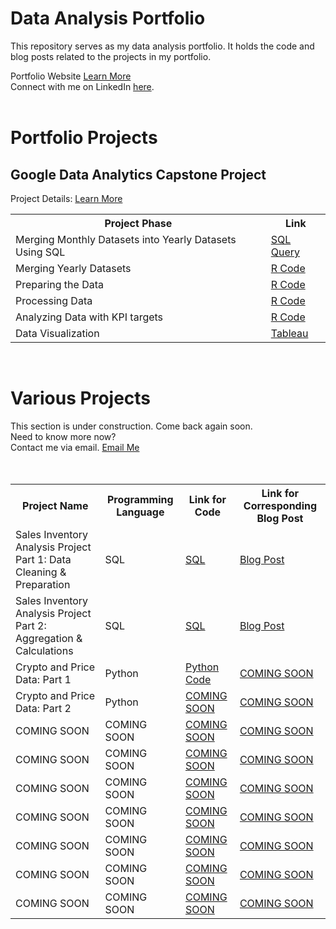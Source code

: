 # Data Analysis Portfolio
This repository serves as my data analysis portfolio.  It holds the code and blog posts related to the projects in my portfolio. 

Portfolio Website <a href="www.claire-scanlon.com"> Learn More </a>
</br>
Connect with me on LinkedIn <a href="www.linkedin.com/in//clairescanlon">here</a>. 
</br>
</br>

<h1> Portfolio Projects </h1>

<h2><b> Google Data Analytics Capstone Project   </h2></b>
Project Details:  <a href="https://claire-scanlon.com/salesinventoryanalysis](https://claire-scanlon.com/google-capstone-project"> Learn More </a> 
</head>
<body>
 
</br>

<table>
 
  <tr>
<th>Project Phase</th>
<th> Link </th>
  </tr>
  
  <tr>
    <td> Merging Monthly Datasets into Yearly Datasets Using SQL </td></td>
    <td> <a href=" "> SQL Query </a> </td></td>
  </tr>
  
  <tr>
    <td> Merging Yearly Datasets </td></td>
    <td> <a href="https://github.com/clairescanlon/CyclisticBikeData/blob/c1fcdfb183789f8503098a1232a9161b6aaa0404/MergingYearlyDatasets"> R Code </a> </td></td>
  </tr>
  
  <tr>
    <td> Preparing the Data </td></td>
    <td> <a href="https://github.com/clairescanlon/CyclisticBikeData/blob/c1fcdfb183789f8503098a1232a9161b6aaa0404/DataPreparation"> R Code </a> </td></td>
  </tr>
 
  <tr>
    <td> Processing Data </td></td>
    <td> <a href="https://github.com/clairescanlon/CyclisticBikeData/blob/c1fcdfb183789f8503098a1232a9161b6aaa0404/ProcessingData"> R Code </a> </td></td>
  </tr>

   <tr>
    <td> Analyzing Data with KPI targets </td></td>
    <td> <a href="https://github.com/clairescanlon/CyclisticBikeData/blob/c1fcdfb183789f8503098a1232a9161b6aaa0404/AnalyzeKPIs"> R Code </a> </td></td>
  </tr>
  
  <tr>
    <td> Data Visualization </td></td>
    <td> <a href="https://public.tableau.com/views/CyclisticBikeRideData/MostPopularStartStations?:language=en-US&:display_count=n&:origin=viz_share_link"> Tableau </a> </td></td>
  </tr> 


</table>

</br>

<h1> Various Projects  </h1>
This section is under construction. Come back again soon. 
</br>
Need to know more now? 
</br>
 Contact me via email. 
<a href="mailto:clairehelenscanlon@gmail.com"> Email Me </a>
</br>
</br>
</head>
<body>


</br>
 
<table>
 
  <tr>
<th> Project Name </th>
<th> Programming Language </th>
<th> Link for Code </th>
<th> Link for Corresponding Blog Post </th>
  </tr>

<tr>
    <td> Sales Inventory Analysis Project Part 1: Data Cleaning & Preparation </td></td>
    <td> SQL </td></td>
    <td> <a href="https://github.com/clairescanlon/SalesInventoryAnalysis/blob/74e98266fe01e1ce7872eac8609a43e17b4c8097/DataCleaning_Prep"> SQL </a> </td>
     <td> <a href="https://claire-scanlon.com/salesinventoryanalysis"> Blog Post </a> </td></td>
  </tr>

  <tr>
    <td> Sales Inventory Analysis Project Part 2: Aggregation & Calculations </td></td>
    <td> SQL </td></td>
    <td> <a href="https://github.com/clairescanlon/SalesInventoryAnalysis/blob/portfolio/Aggregation_Calculations"> SQL </a> </td>
    <td> <a href="https://claire-scanlon.com/salesinventoryanalysis"> Blog Post </a> </td></td>
  </tr>

  
  <tr>
    <td> Crypto and Price Data: Part 1 </td></td>
    <td> Python </td></td>
    <td> <a href="https://github.com/clairescanlon/Data_Analysis_Portfolio/blob/be6787439dcf6002af48655d728696bc264c3b56/T1%20-%20Defining%20a%20List%20for%205%20Crypto%20Currencies.ipynb"> Python Code </a> </td></td>
    <td> <a href="LINK"> COMING SOON </a> </td></td>
  </tr>
  
  <tr>
    <td> Crypto and Price Data: Part 2 </td></td>
    <td> Python </td></td>
    <td> <a href="LINK"> COMING SOON </a> </td></td>
    <td> <a href="LINK"> COMING SOON </a> </td></td>
  </tr>


  <tr>
    <td> COMING SOON </td></td>
    <td> COMING SOON </td></td>
    <td> <a href="LINK"> COMING SOON </a> </td></td>
    <td> <a href="LINK"> COMING SOON </a> </td></td>
  </tr>

  <tr>
    <td> COMING SOON </td></td>
    <td> COMING SOON </td></td>
    <td> <a href="LINK"> COMING SOON </a> </td></td>
    <td> <a href="LINK"> COMING SOON </a> </td></td>
  </tr>

   <tr>
    <td> COMING SOON </td></td>
    <td> COMING SOON </td></td>
    <td> <a href="LINK"> COMING SOON </a> </td></td>
    <td> <a href="LINK"> COMING SOON </a> </td></td>
  </tr>

   <tr>
    <td> COMING SOON </td></td>
    <td> COMING SOON </td></td>
    <td> <a href="LINK"> COMING SOON </a> </td></td>
    <td> <a href="LINK"> COMING SOON </a> </td></td>
  </tr>

   <tr>
    <td> COMING SOON </td></td>
    <td> COMING SOON </td></td>
    <td> <a href="LINK"> COMING SOON </a> </td></td>
    <td> <a href="LINK"> COMING SOON </a> </td></td>
  </tr>

   <tr>
    <td> COMING SOON </td></td>
    <td> COMING SOON </td></td>
    <td> <a href="LINK"> COMING SOON </a> </td></td>
    <td> <a href="LINK"> COMING SOON </a> </td></td>
  </tr>

   <tr>
    <td> COMING SOON </td></td>
    <td> COMING SOON </td></td>
    <td> <a href="LINK"> COMING SOON </a> </td></td>
    <td> <a href="LINK"> COMING SOON </a> </td></td>
  </tr>
  
</table>

